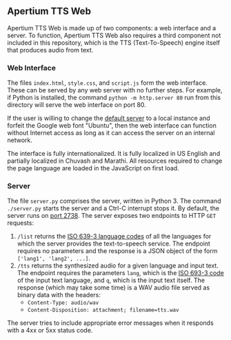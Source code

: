 ## Apertium TTS Web

Apertium TTS Web is made up of two components: a web interface and a
server. To function, Apertium TTS Web also requires a third component not
included in this repository, which is the TTS (Text-To-Speech) engine itself
that produces audio from text. <insert link when available>

### Web Interface

The files `index.html`, `style.css`, and `script.js` form the web interface.
These can be served by any web server with no further steps. For example, if
Python is installed, the command `python -m http.server 80` run from this
directory will serve the web interface on port 80.

If the user is willing to change the [default server][2] to a local instance and
forfeit the Google web font "Ubuntu", then the web interface can function
without Internet access as long as it can access the server on an internal
network.

The interface is fully internationalized. It is fully localized in US English
and partially localized in Chuvash and Marathi. All resources required to
change the page language are loaded in the JavaScript on first load.

### Server

The file `server.py` comprises the server, written in Python 3. The command
`./server.py` starts the server and a Ctrl-C interrupt stops it. By default, the
server runs on [port 2738][3]. The server exposes two endpoints to HTTP `GET`
requests:
1. `/list` returns the [ISO 639-3 language codes][1] of all the languages for
which the server provides the text-to-speech service. The endpoint requires no
parameters and the response is a JSON object of the form `['lang1', 'lang2',
...]`.
1. `/tts` returns the synthesized audio for a given language and input text. The
endpoint requires the parameters `lang`, which is the [ISO 693-3 code][1] of the
input text language, and `q`, which is the input text itself. The response
(which may take some time) is a WAV audio file served as binary data with the
headers:
   * `Content-Type: audio/wav`
   * `Content-Disposition: attachment; filename=tts.wav`

The server tries to include appropriate error messages when it responds with a
4xx or 5xx status code.


  [1]: https://en.wikipedia.org/wiki/ISO_639-3
  [2]: https://github.com/shardulc/apertium-tts-web/blob/master/script.js#L8
  [3]: https://github.com/shardulc/apertium-tts-web/blob/master/server.py#L19
